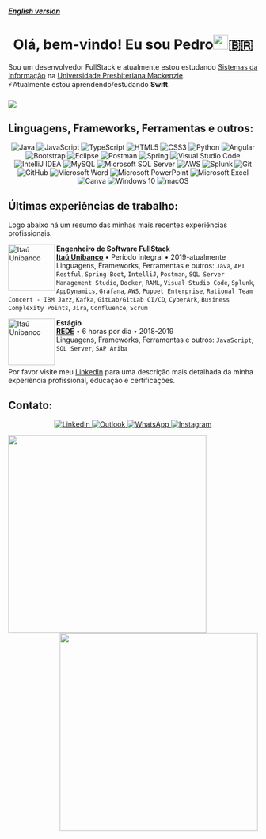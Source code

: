 <a href="https://github.com/PedroDaspett/pedrodaspett/blob/master/README.md"><h5>English version</h5></a>

<!-- TITLE -->
<h1 align="center">Olá, bem-vindo! Eu sou Pedro<img src="https://raw.githubusercontent.com/iampavangandhi/iampavangandhi/master/gifs/Hi.gif" width="30px">🇧🇷</h1>

<!-- WHO AM I? -->
<p>Sou um desenvolvedor FullStack e atualmente estou estudando <a href="https://www.mackenzie.br/graduacao/sao-paulo-higienopolis/sistemas-de-informacao" target="_blank">Sistemas da Informação</a> na <a href="https://www.mackenzie.br" target="_blank">Universidade Presbiteriana Mackenzie</a>.
</br>
⚡️Atualmente estou aprendendo/estudando <b>Swift</b>. 
</br>
</br>
<!-- https://github.com/Nathan13888/VisitorBadgeReloaded/blob/master/README.md -->
<img src="https://visitor-badge-reloaded.herokuapp.com/badge?page_id=pedrodaspett&color=25D366&style=for-the-badge&logo=Github&logoColor=7DBBE6&lColor=6e5494"/> 
</p>

<!-- TECHNOLOGIES -->
## Linguagens, Frameworks, Ferramentas e outros:
<p align="center">
<!-- 
BADGES:
 https://github.com/Ileriayo/markdown-badges#programming-languages
 https://github.com/alexandresanlim/Badges4-README.md-Profile
 https://simpleicons.org
-->
<!-- PROGRAMMING LANGUAGES:
  <img alt="Swift" src="https://img.shields.io/badge/swift-F05138.svg?style=for-the-badge&logo=swift&logoColor=white" target="_blank"/> -->
  <img alt="Java" src="https://img.shields.io/badge/java-5382a1.svg?style=for-the-badge&logo=java&logoColor=f89820" target="_blank"/>
  <img alt="JavaScript" src="https://img.shields.io/badge/javascript-323330.svg?style=for-the-badge&logo=javascript&logoColor=f0db4f" target="_blank"/>
  <img alt="TypeScript" src="https://img.shields.io/badge/typescript-007acc.svg?style=for-the-badge&logo=typescript&logoColor=ffffff" target="_blank"/>
  <img alt="HTML5" src="https://img.shields.io/badge/html_5-E44D26.svg?style=for-the-badge&logo=html5&logoColor=white" target="_blank"/>
  <img alt="CSS3" src="https://img.shields.io/badge/css3-2965f1.svg?style=for-the-badge&logo=css3&logoColor=white" target="_blank"/>
  <img alt="Python" src="https://img.shields.io/badge/python-306998.svg?style=for-the-badge&logo=python&logoColor=FFD43B" target="_blank"/>

 <!-- FRAMEWORKS AND LIBRARIES: -->
  <img alt="Angular" src="https://img.shields.io/badge/angular-dd1b16.svg?style=for-the-badge&logo=angular&logoColor=white" target="_blank"/>
  <img alt="Bootstrap" src="https://img.shields.io/badge/bootstrap-563d7c.svg?style=for-the-badge&logo=bootstrap&logoColor=white" target="_blank"/>
  <img alt="Eclipse" src="https://img.shields.io/badge/Eclipse-2C2255?style=for-the-badge&logo=eclipse&logoColor=F7941E" target="_blank"/>
  <img alt="Postman" src="https://img.shields.io/badge/Postman-white?style=for-the-badge&logo=postman&logoColor=EF5B25" target="_blank"/>

 <!-- IDEs/EDITORS 
  <img alt="Xcode" src="https://img.shields.io/badge/Xcode-007ACC?style=for-the-badge&logo=Xcode&logoColor=white" target="_blank"/>  -->
  <img alt="Spring" src="https://img.shields.io/badge/spring-%236DB33F.svg?style=for-the-badge&logo=spring&logoColor=white" target="_blank"/>
  <img alt="Visual Studio Code" src="https://img.shields.io/badge/Visual_Studio_Code-0078d7.svg?style=for-the-badge&logo=visual-studio-code&logoColor=white" target="_blank"/>
  <img alt="IntelliJ IDEA" src="https://img.shields.io/badge/IntelliJ_IDEA-e32581.svg?style=for-the-badge&logo=intellij-idea&logoColor=white" target="_blank"/>

 <!-- DATABASE --> 
  <img alt="MySQL" src="https://img.shields.io/badge/mysql-00758F.svg?style=for-the-badge&logo=mysql&logoColor=F29111" target="_blank"/>
  <img alt="Microsoft SQL Server" src="https://img.shields.io/badge/Microsoft_SQL_Server-darkred?style=for-the-badge&logo=microsoft-sql-server&logoColor=white" target="_blank"/>

 <!-- CLOUD/HOSTING-->
  <img alt="AWS" src="https://img.shields.io/badge/AWS-FF9900.svg?style=for-the-badge&logo=amazon-aws&logoColor=black" target="_blank"/>

 <!-- ANALYTICS -->
  <img alt="Splunk" src="https://img.shields.io/badge/splunk-black.svg?style=for-the-badge&logo=splunk&logoColor=65A637" target="_blank"/>

 <!-- VERSION CONTROL -->
  <img alt="Git" src="https://img.shields.io/badge/git-f34f29.svg?style=for-the-badge&logo=git&logoColor=white" target="_blank"/>
  <img alt="GitHub" src="https://img.shields.io/badge/github-211F1F.svg?style=for-the-badge&logo=github&logoColor=7DBBE6" target="_blank"/>

 <!-- OFFICE -->
  <img alt="Microsoft Word" src="https://img.shields.io/badge/Microsoft_Word-2B579A?style=for-the-badge&logo=microsoft-word&logoColor=white" target="_blank"/>
  <img alt="Microsoft PowerPoint" src="https://img.shields.io/badge/Microsoft_PowerPoint-B7472A?style=for-the-badge&logo=microsoft-powerpoint&logoColor=white" target="_blank"/>
  <img alt="Microsoft Excel" src="https://img.shields.io/badge/Microsoft_Excel-217346?style=for-the-badge&logo=microsoft-excel&logoColor=white" target="_blank"/>

 <!-- DESIGN -->
  <img alt="Canva" src="https://img.shields.io/badge/Canva-20C4CB.svg?style=for-the-badge&logo=Canva&logoColor=white" target="_blank"/>

 <!-- OS -->
  <img alt="Windows 10" src="https://img.shields.io/badge/Windows_10-00adef?style=for-the-badge&logo=windows&logoColor=white" target="_blank"/>
  <img alt="macOS" src="https://img.shields.io/badge/macOS-555555?style=for-the-badge&logo=macos&logoColor=white" target="_blank"/>

 </p>


<!--
**PedroDaspett/pedrodaspett** is a ✨ _special_ ✨ repository because its `README.md` (this file) appears on your GitHub profile.
Welcome to my GitHub page
Here are some ideas to get you started:

- 🔭 I’m currently working on ...
- 🌱 I’m currently learning ...
- 👯 I’m looking to collaborate on ...
- 🤔 I’m looking for help with ...
- 💬 Ask me about ...
- 📫 How to reach me: ...
- 😄 Pronouns: ...
- ⚡ Fun fact: ...
-->

<!-- WORK EXPERIENCE -->
## Últimas experiências de trabalho:
Logo abaixo há um resumo das minhas mais recentes experiências profissionais.

[<img align="left" height="94px" width="94px" alt="Itaú Unibanco" src="https://www.itau.com.br/content/dam/itau/varejo/logo-app-Itau.png"/>](https://www.itau.com.br/relacoes-com-investidores/Default.aspx?linguagem=en#)

**Engenheiro de Software FullStack** \
[**Itaú Unibanco**](https://www.itau.com.br/relacoes-com-investidores/Default.aspx?linguagem=pt#) • Período integral • 2019-atualmente \
Linguagens, Frameworks, Ferramentas e outros: `Java`, `API Restful`, `Spring Boot`, `IntelliJ`, `Postman`, `SQL Server Management Studio`, `Docker`, `RAML`, `Visual Studio Code`, `Splunk`, `AppDynamics`, `Grafana`, `AWS`, `Puppet Enterprise`, `Rational Team Concert - IBM Jazz`, `Kafka`, `GitLab/GitLab CI/CD`, `CyberArk`, `Business Complexity Points`, `Jira`, `Confluence`, `Scrum`
<!-- Featured Projects: [salt-lint](https://github.com/warpnet/salt-lint), [vscode-salt-lint](https://github.com/warpnet/vscode-salt-lint) -->

[<img align="left" height="94px" width="94px" alt="Itaú Unibanco" border-radius="50px" src="https://www.traycorp.com.br/wp-content/uploads/2020/03/redecard.jpg"/>](https://www.userede.com.br)

**Estágio** \
[**REDE**](https://www.userede.com.br) • 6 horas por dia • 2018-2019 \
Linguagens, Frameworks, Ferramentas e outros: `JavaScript`, `SQL Server`, `SAP Ariba`
<br/>
<br/>
<p>Por favor visite meu <a href="linkedin.com/in/pedrodaspett" target="_blank">LinkedIn</a> para uma descrição mais detalhada da minha experiência profissional, educação e certificações.</p>
<!-- [Meus Certificados](https://github.com/ThesllaDev/ThesllaDev/blob/main/myCertificates.md) -->

<!-- CONTACT -->
## Contato:
<p align="center">
 <a href="https://linkedin.com/in/pedrodaspett" target="_blank">
 <img alt="LinkedIn" src="https://img.shields.io/badge/linkedin-%230077B5.svg?style=for-the-badge&logo=linkedin&logoColor=white"/>
 </a>
 
 <a href="mailto:pedrodaspett@hotmail.com?Subject=Hey!%20I've%20found%20you%20on%20GitHub!" target="_blank">
 <img alt="Outlook" src="https://img.shields.io/badge/Microsoft_Outlook-0078D4?style=for-the-badge&logo=microsoft-outlook&logoColor=white" />
 </a>
 
 <a href="https://api.whatsapp.com/send?phone=+5511994723193&text=Hey,%20I've%20found%20you%20on%20GitHub!" target="_blank">
 <img alt="WhatsApp" src="https://img.shields.io/badge/WhatsApp-25D366?style=for-the-badge&logo=whatsapp&logoColor=white"/>
 </a>
 
<!--
 <a href="" target="_blank">
 <img alt="PlayStation Network" src="https://img.shields.io/badge/PlayStation-003791?style=for-the-badge&logo=playstation&logoColor=white"/>
 </a>
 -->
 
 <a href=˜https://www.instagram.com/pedrodaspett/˜ target="_blank">
 <img alt="Instagram" src="https://img.shields.io/badge/Instagram-%23E4405F.svg?style=for-the-badge&logo=Instagram&logoColor=white"/>
 </a>
</p>

<!-- SETUP
## Setup:
 <img alt="Setup" src="https://img.shields.io/badge/Apple-MacBook_Pro_M1_2020-999999?style=for-the-badge&logo=apple&logoColor=white"/>
 Find me on:
<p>
<a href="https://medium.com/">
<img src="https://img.shields.io/badge/medium-%2312100E.svg?&style=for-the-badge&logo=medium&logoColor=white" height=25>
</a>
<a href="https://dev.to/">
<img src="https://img.shields.io/badge/DEV.TO-%230A0A0A.svg?&style=for-the-badge&logo=dev-dot-to&logoColor=white" height=25>
</a>
</p>
-->

<!-- How to build Language and GitHub stats cards: https://github.com/anuraghazra/github-readme-stats -->
<a href="https://github.com/PedroDaspett?tab=repositories">
  <img align="left" width="400px" src="https://github-readme-stats.vercel.app/api/top-langs/?username=pedrodaspett&layout=compact&theme=dracula" border-radius="21px"/>
</a>
<a href="https://github.com/PedroDaspett?tab=repositories">
  <img align="right" width="400px" src="https://github-readme-stats.vercel.app/api?username=pedrodaspett&theme=dracula&count_private=true&show_icons=true" border-radius="21px"/>
</a>
